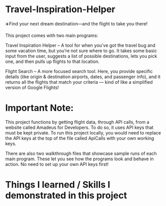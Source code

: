 # Travel-Inspiration-Helper
✈️Find your next dream destination—and the flight to take you there!

This project comes with two main programs:

Travel Inspiration Helper – A tool for when you've got the travel bug and some vacation time, but you’re not sure where to go. It takes some basic input from the user, suggests a list of possible destinations, lets you pick one, and then pulls up flights to that location.

Flight Search – A more focused search tool. Here, you provide specific details (like origin & destination airports, dates, and passenger info), and it returns all the flights that match your criteria — kind of like a simplified version of Google Flights!

# Important Note:

This project functions by getting flight data, through API calls, from a website called Amadeus for Developers. To do so, it uses API keys that must be kept private. To run this project locally, you would need to replace the API keys at the top of the file called ApiCalls with your own working keys. 

There are also two walkthrough files that showcase sample runs of each main program. These let you see how the programs look and behave in action. No need to set up your own API keys first!

# Things I learned / Skills I demonstrated in this project
